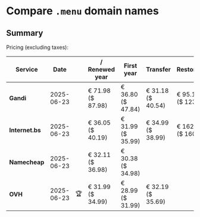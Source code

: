 # Compare `.menu` domain names

## Summary

Pricing (excluding taxes):

| Service | Date |  | / Renewed year | First year | Transfer | Restoration |
|--|--|--|--|--|--|--|
| **Gandi** | 2025-06-23 |  | € 71.98<br>($ 87.98) | € 36.80<br>($ 47.84) | € 31.18<br>($ 40.54) | € 95.14<br>($ 123.68) |
| **Internet.bs** | 2025-06-23 |  | € 36.05<br>($ 40.19) | € 31.99<br>($ 35.99) | € 34.99<br>($ 38.99) | € 162.29<br>($ 160.19) |
| **Namecheap** | 2025-06-23 |  | € 32.11<br>($ 36.98) | € 30.38<br>($ 34.98) |  |  |
| **OVH** | 2025-06-23 | 🏆 | € 31.99<br>($ 34.99) | € 28.99<br>($ 31.99) | € 32.19<br>($ 35.69) |  |
